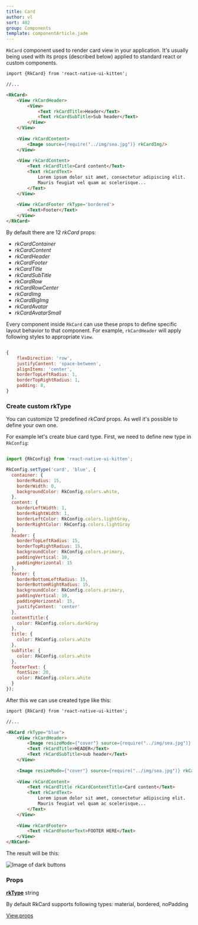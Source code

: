 ```yaml
---
title: Card
author: vl
sort: 402
group: Components
template: componentArticle.jade
---
```


<div class="component" image="https://thumbs.gfycat.com/OptimalSmoothAsianpiedstarling-size_restricted.gif"></div>

`RkCard` component used to render card view in your application. 
It's usually being used with its props (described below) applied to standard react or custom components. 


```html
import {RkCard} from 'react-native-ui-kitten';

//... 

<RkCard>
    <View rkCardHeader>
        <View>
            <Text rkCardTitle>Header</Text>
            <Text rkCardSubTitle>Sub header</Text>
        </View>
    </View>
    
    <View rkCardContent>
        <Image source={require('../img/sea.jpg')} rkCardImg/>
    </View>
    
    <View rkCardContent>
        <Text rkCardTitle>Card content</Text>
        <Text rkCardText>
            Lorem ipsum dolor sit amet, consectetur adipiscing elit.
            Mauris feugiat vel quam ac scelerisque...
        </Text>
    </View>
    
    <View rkCardFooter rkType='bordered'>
        <Text>Footer</Text>
    </View>
</RkCard>
```

By default there are 12 *rkCard* props: 

- *rkCardContainer*  
- *rkCardContent*  
- *rkCardHeader*  
- *rkCardFooter*  
- *rkCardTitle*  
- *rkCardSubTitle*  
- *rkCardRow*  
- *rkCardRowCenter*  
- *rkCardImg*  
- *rkCardBigImg*  
- *rkCardAvatar*  
- *rkCardAvatarSmall* 

Every component inside `RkCard` can use these props to define specific layout behavior to that component. 
For example, `rkCardHeader` will apply following styles to appropriate `View`.

```javascript

{
    flexDirection: 'row',
    justifyContent: 'space-between',
    alignItems: 'center',
    borderTopLeftRadius: 1,
    borderTopRightRadius: 1,
    padding: 8,
}

``` 

<a href="#" id="custom"></a>

### Create custom rkType

You can customize 12 predefined *rkCard* props. As well it's possible to define your own one.

For example let's create blue card type. First, we need to define new type in `RkConfig`:

```javascript

import {RkConfig} from 'react-native-ui-kitten';

RkConfig.setType('card', 'blue', {
  container: {
    borderRadius: 15,
    borderWidth: 0,
    backgroundColor: RkConfig.colors.white,
  },
  content: {
    borderLeftWidth: 1,
    borderRightWidth: 1,
    borderLeftColor: RkConfig.colors.lightGray,
    borderRightColor: RkConfig.colors.lightGray
  },
  header: {
    borderTopLeftRadius: 15,
    borderTopRightRadius: 15,
    backgroundColor: RkConfig.colors.primary,
    paddingVertical: 10,
    paddingHorizontal: 15
  },
  footer: {
    borderBottomLeftRadius: 15,
    borderBottomRightRadius: 15,
    backgroundColor: RkConfig.colors.primary,
    paddingVertical: 10,
    paddingHorizontal: 15,
    justifyContent: 'center'
  },
  contentTitle:{
    color: RkConfig.colors.darkGray
  },
  title: {
    color: RkConfig.colors.white
  },
  subTitle: {
    color: RkConfig.colors.white
  },
  footerText: {
    fontSize: 20,
    color: RkConfig.colors.white
  }
});

```

After this we can use created type like this: 

```html
import {RkCard} from 'react-native-ui-kitten';

//... 

<RkCard rkType="blue">
    <View rkCardHeader>
        <Image resizeMode={'cover'} source={require('../img/sea.jpg')} rkCardAvatar/>
        <Text rkCardTitle>HEADER</Text>
        <Text rkCardSubTitle>sub header</Text>
    </View>
    
    <Image resizeMode={'cover'} source={require('../img/sea.jpg')} rkCardImg/>
    
    <View rkCardContent>
        <Text rkCardTitle rkCardContentTitle>Card content</Text>
        <Text rkCardText>
            Lorem ipsum dolor sit amet, consectetur adipiscing elit.
            Mauris feugiat vel quam ac scelerisque...
        </Text>
    </View>
    
    <View rkCardFooter>
        <Text rkCardFooterText>FOOTER HERE</Text>
    </View>
</RkCard>

```


The result will be this:

![Image of dark buttons](/images/components/customCard.png)

### Props

<div class="doc-prop">
    <p><strong><a href="../customization#rkType">rkType</a></strong> string</p>
    <p>By default RkCard supports following types: material, bordered, noPadding</p>
</div>

<div class="doc-prop">
    <p><a href="https://facebook.github.io/react-native/docs/view.html#props" target="_blank">View.props</a></p>
</div>

